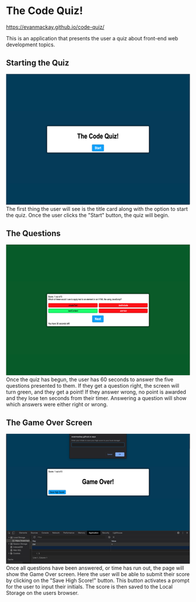 # The Code Quiz!

https://evanmackay.github.io/code-quiz/

This is an application that presents the user a quiz about front-end web development topics.


## Starting the Quiz
![code-quiz-title-page-image](https://github.com/evanmackay/code-quiz/blob/master/assets/Screen%20Shot%202020-08-12%20at%203.32.42%20PM.png?raw=true)
The first thing the user will see is the title card along with the option to start the quiz. Once the user clicks the "Start" button, the quiz will begin.

## The Questions

![code-quiz-questions](https://github.com/evanmackay/code-quiz/blob/master/assets/Screen%20Shot%202020-08-12%20at%203.33.17%20PM.png?raw=true)
Once the quiz has begun, the user has 60 seconds to answer the five questions presented to them. If they get a question right, the screen will turn green, and they get a point! If they answer wrong, no point is awarded and they lose ten seconds from their timer. Answering a question will show which answers were either right or wrong.

## The Game Over Screen
![enter image description here](https://github.com/evanmackay/code-quiz/blob/master/assets/Screen%20Shot%202020-08-12%20at%203.35.04%20PM.png?raw=true)
Once all questions have been answered, or time has run out, the page will show the Game Over screen. Here the user will be able to submit their score by clicking on the "Save High Score!" button. This button activates a prompt for the user to input their initials. The score is then saved to the Local Storage on the users browser.
